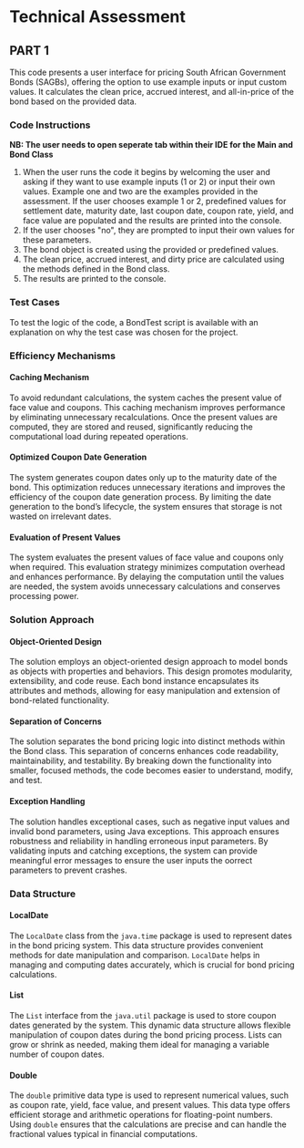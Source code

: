 # Technical Assessment

## **PART 1**  
This code presents a user interface for pricing South African Government Bonds (SAGBs), offering the option to use example inputs or input custom values. It calculates the clean price, accrued interest, and all-in-price of the bond based on the provided data.

### **Code Instructions**
**NB: The user needs to open seperate tab within their IDE for the Main and Bond Class**  
1. When the user runs the code it begins by welcoming the user and asking if they want to use example inputs (1 or 2) or input their own values.
   Example one and two are the examples provided in the assessment. If the user chooses example 1 or 2, predefined values for settlement date, maturity date, last     coupon date, coupon rate, yield, and face value are populated and the results are printed into the console.  
2. If the user chooses "no", they are prompted to input their own values for these parameters.  
3. The bond object is created using the provided or predefined values.  
4. The clean price, accrued interest, and dirty price are calculated using the methods defined in the Bond class.  
5. The results are printed to the console. 

### **Test Cases**  
To test the logic of the code, a BondTest script is available with an explanation on why the test case was chosen for the project.

### Efficiency Mechanisms

#### Caching Mechanism
To avoid redundant calculations, the system caches the present value of face value and coupons. This caching mechanism improves performance by eliminating unnecessary recalculations. Once the present values are computed, they are stored and reused, significantly reducing the computational load during repeated operations.

#### Optimized Coupon Date Generation
The system generates coupon dates only up to the maturity date of the bond. This optimization reduces unnecessary iterations and improves the efficiency of the coupon date generation process. By limiting the date generation to the bond’s lifecycle, the system ensures that storage is not wasted on irrelevant dates.

#### Evaluation of Present Values
The system evaluates the present values of face value and coupons only when required. This evaluation strategy minimizes computation overhead and enhances performance. By delaying the computation until the values are needed, the system avoids unnecessary calculations and conserves processing power.

### Solution Approach

#### Object-Oriented Design
The solution employs an object-oriented design approach to model bonds as objects with properties and behaviors. This design promotes modularity, extensibility, and code reuse. Each bond instance encapsulates its attributes and methods, allowing for easy manipulation and extension of bond-related functionality.

#### Separation of Concerns
The solution separates the bond pricing logic into distinct methods within the Bond class. This separation of concerns enhances code readability, maintainability, and testability. By breaking down the functionality into smaller, focused methods, the code becomes easier to understand, modify, and test.

#### Exception Handling
The solution handles exceptional cases, such as negative input values and invalid bond parameters, using Java exceptions. This approach ensures robustness and reliability in handling erroneous input parameters. By validating inputs and catching exceptions, the system can provide meaningful error messages to ensure the user inputs the oorrect parameters to prevent crashes.

### Data Structure

#### LocalDate
The `LocalDate` class from the `java.time` package is used to represent dates in the bond pricing system. This data structure provides convenient methods for date manipulation and comparison. `LocalDate` helps in managing and computing dates accurately, which is crucial for bond pricing calculations.

#### List
The `List` interface from the `java.util` package is used to store coupon dates generated by the system. This dynamic data structure allows flexible manipulation of coupon dates during the bond pricing process. Lists can grow or shrink as needed, making them ideal for managing a variable number of coupon dates.

#### Double
The `double` primitive data type is used to represent numerical values, such as coupon rate, yield, face value, and present values. This data type offers efficient storage and arithmetic operations for floating-point numbers. Using `double` ensures that the calculations are precise and can handle the fractional values typical in financial computations.
